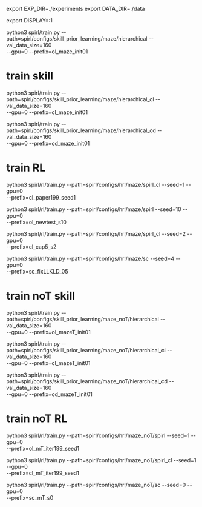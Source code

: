 

export EXP_DIR=./experiments
export DATA_DIR=./data

export DISPLAY=:1

python3 spirl/train.py --path=spirl/configs/skill_prior_learning/maze/hierarchical --val_data_size=160 \
--gpu=0 --prefix=ol_maze_init01


# train skill
python3 spirl/train.py --path=spirl/configs/skill_prior_learning/maze/hierarchical_cl --val_data_size=160 \
--gpu=0 --prefix=cl_maze_init01

python3 spirl/train.py --path=spirl/configs/skill_prior_learning/maze/hierarchical_cd --val_data_size=160 \
--gpu=0 --prefix=cd_maze_init01


# train RL
python3 spirl/rl/train.py --path=spirl/configs/hrl/maze/spirl_cl --seed=1 --gpu=0 \
--prefix=cl_paper199_seed1

python3 spirl/rl/train.py --path=spirl/configs/hrl/maze/spirl --seed=10 --gpu=0 \
--prefix=ol_newtest_s10

python3 spirl/rl/train.py --path=spirl/configs/hrl/maze/spirl_cl --seed=2 --gpu=0 \
--prefix=cl_cap5_s2

python3 spirl/rl/train.py --path=spirl/configs/hrl/maze/sc --seed=4 --gpu=0 \
--prefix=sc_fixLLKLD_05

# train noT skill

python3 spirl/train.py --path=spirl/configs/skill_prior_learning/maze_noT/hierarchical --val_data_size=160 \
--gpu=0 --prefix=ol_mazeT_init01

python3 spirl/train.py --path=spirl/configs/skill_prior_learning/maze_noT/hierarchical_cl --val_data_size=160 \
--gpu=0 --prefix=cl_mazeT_init01

python3 spirl/train.py --path=spirl/configs/skill_prior_learning/maze_noT/hierarchical_cd --val_data_size=160 \
--gpu=0 --prefix=cd_mazeT_init01

# train noT RL

python3 spirl/rl/train.py --path=spirl/configs/hrl/maze_noT/spirl --seed=1 --gpu=0 \
--prefix=ol_mT_iter199_seed1

python3 spirl/rl/train.py --path=spirl/configs/hrl/maze_noT/spirl_cl --seed=1 --gpu=0 \
--prefix=cl_mT_iter199_seed1

python3 spirl/rl/train.py --path=spirl/configs/hrl/maze_noT/sc --seed=0 --gpu=0 \
--prefix=sc_mT_s0